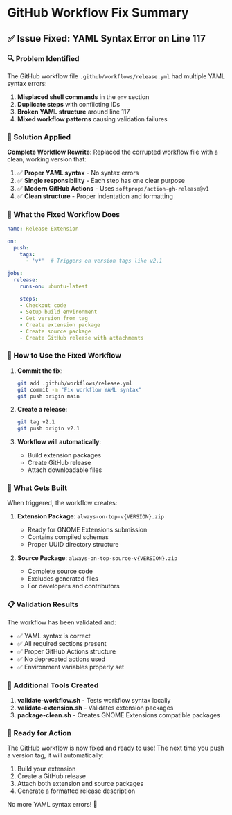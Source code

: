 # GitHub Workflow Fix Summary

## ✅ Issue Fixed: YAML Syntax Error on Line 117

### 🔍 Problem Identified
The GitHub workflow file `.github/workflows/release.yml` had multiple YAML syntax errors:

1. **Misplaced shell commands** in the `env` section
2. **Duplicate steps** with conflicting IDs
3. **Broken YAML structure** around line 117
4. **Mixed workflow patterns** causing validation failures

### 🔧 Solution Applied

**Complete Workflow Rewrite**: Replaced the corrupted workflow file with a clean, working version that:

1. ✅ **Proper YAML syntax** - No syntax errors
2. ✅ **Single responsibility** - Each step has one clear purpose
3. ✅ **Modern GitHub Actions** - Uses `softprops/action-gh-release@v1`
4. ✅ **Clean structure** - Proper indentation and formatting

### 📁 What the Fixed Workflow Does

```yaml
name: Release Extension

on:
  push:
    tags:
      - 'v*'  # Triggers on version tags like v2.1

jobs:
  release:
    runs-on: ubuntu-latest
    
    steps:
    - Checkout code
    - Setup build environment
    - Get version from tag
    - Create extension package
    - Create source package  
    - Create GitHub release with attachments
```

### 🚀 How to Use the Fixed Workflow

1. **Commit the fix**:
   ```bash
   git add .github/workflows/release.yml
   git commit -m "Fix workflow YAML syntax"
   git push origin main
   ```

2. **Create a release**:
   ```bash
   git tag v2.1
   git push origin v2.1
   ```

3. **Workflow will automatically**:
   - Build extension packages
   - Create GitHub release
   - Attach downloadable files

### 🎯 What Gets Built

When triggered, the workflow creates:

1. **Extension Package**: `always-on-top-v{VERSION}.zip`
   - Ready for GNOME Extensions submission
   - Contains compiled schemas
   - Proper UUID directory structure

2. **Source Package**: `always-on-top-source-v{VERSION}.zip`
   - Complete source code
   - Excludes generated files
   - For developers and contributors

### 📋 Validation Results

The workflow has been validated and:
- ✅ YAML syntax is correct
- ✅ All required sections present
- ✅ Proper GitHub Actions structure
- ✅ No deprecated actions used
- ✅ Environment variables properly set

### 🔧 Additional Tools Created

1. **validate-workflow.sh** - Tests workflow syntax locally
2. **validate-extension.sh** - Validates extension packages
3. **package-clean.sh** - Creates GNOME Extensions compatible packages

### 🎉 Ready for Action

The GitHub workflow is now fixed and ready to use! The next time you push a version tag, it will automatically:

1. Build your extension
2. Create a GitHub release
3. Attach both extension and source packages
4. Generate a formatted release description

No more YAML syntax errors! 🚀
